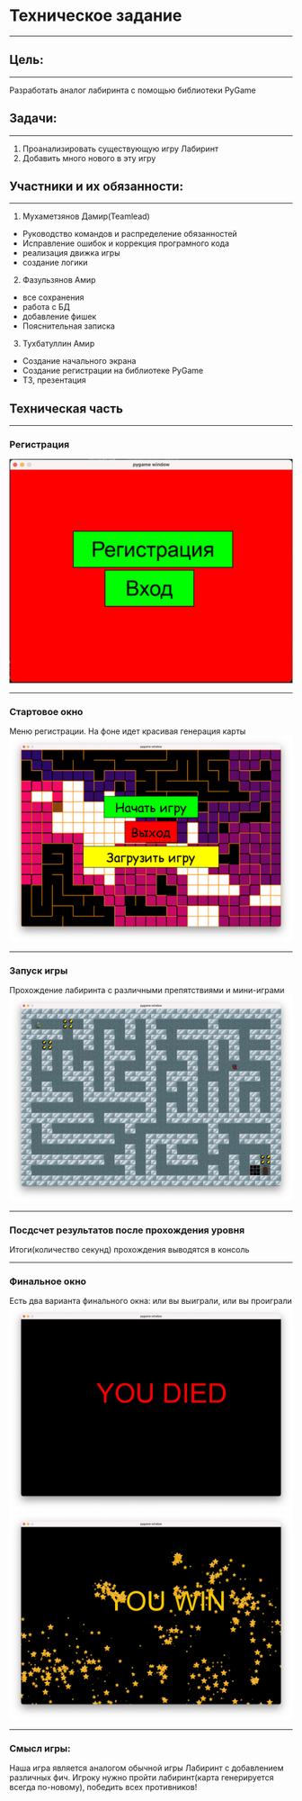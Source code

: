# Техническое задание
___
## Цель:
___
Разработать аналог лабиринта с помощью библиотеки PyGame
## Задачи:
___
1. Проанализировать существующую игру Лабиринт
2. Добавить много нового в эту игру
## Участники и их обязанности:
___
1. Мухаметзянов Дамир(Teamlead)
- Руководство командов и распределение обязанностей
- Исправление ошибок и коррекция програмного кода
- реализация движка игры
- создание логики
2. Фазульзянов Амир
- все сохранения
- работа с БД
- добавление фишек
- Пояснительная записка
3. Тухбатуллин Амир
- Создание начального экрана
- Создание регистрации на библиотеке PyGame
- ТЗ, презентация
## Техническая часть
___
### Регистрация
![img.png](img.jpg)
___
### Стартовое окно
Меню регистрации. На фоне идет красивая генерация карты
![img_4.png](img_4.png)
___
### Запуск игры
Прохождение лабиринта с различными препятствиями и мини-играми
![img_3.png](img_3.png)
___
### Посдсчет результатов после прохождения уровня
Итоги(количество секунд) прохождения выводятся в консоль
___
### Финальное окно
Есть два варианта финального окна: или вы выиграли, или вы проиграли
![img_2.png](img_2.png)
![img_1.png](img_1.png)
___
### Смысл игры:
Наша игра является аналогом обычной игры Лабиринт с добавлением различных фич. Игроку нужно пройти лабиринт(карта генерируется всегда по-новому), победить всех противников! 